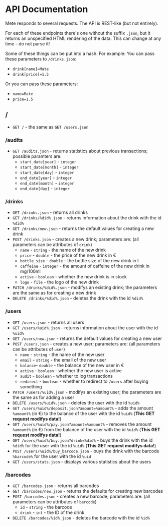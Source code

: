 # API Documentation #

Mete responds to several requests.
The API is REST-like (but not entirely).

For each of these endpoints there's one without the suffix `.json`,
but it returns an unspecified HTML rendering of the data.
This can change at any time - do not parse it!

Some of these things can be put into a hash. For example:
You can pass these parameters to `/drinks.json`:
 * `drink[name]=Mate`
 * `drink[price]=1.5`

Or you can pass these parameters:
 * `name=Mate`
 * `price=1.5`

## / ##

 * `GET /` - the same as `GET /users.json`

### /audits ###

 * `GET /audits.json` - returns statistics about previous transactions; possible paramters are:
   * `start_date[year]` - `integer`
   * `start_date[month]` - `integer`
   * `start_date[day]` - `integer`
   * `end_date[year]` - `integer`
   * `end_date[month]` - `integer`
   * `end_date[day]` - `integer`

### /drinks ###

 * `GET /drinks.json` - returns all drinks
 * `GET /drinks/%did%.json` - returns information about the drink with the id `%did%`
 * `GET /drinks/new.json` - returns the default values for creating a new drink
 * `POST /drinks.json` - creates a new drink; parameters are: (all parameters can be attributes of `drink`)
   * `name` - `string` - the name of the new drink
   * `price` - `double` - the price of the new drink in €
   * `bottle_size` - `double` - the bottle size of the new drink in l
   * `caffeine` - `integer` - the amount of caffeine of the new drink in mg/100ml
   * `active` - `boolean` - whether the new drink is in stock
   * `logo` - `file` - the logo of the new drink
 * `PATCH /drinks/%did%.json` - modifys an existing drink; the parameters are the same as for creating a new drink
 * `DELETE /drinks/%did%.json` - deletes the drink with the id `%did%`

### /users ###

 * `GET /users.json` - returns all users
 * `GET /users/%uid%.json` - returns information about the user with the id `%uid%`
 * `GET /users/new.json` - returns the default values for creating a new user
 * `POST /users.json` - creates a new user; parameters are: (all parameters can be attributes of `user`)
   * `name` - `string` - the name of the new user
   * `email` - `string` - the email of the new user
   * `balance`- `double` - the balance of the new user in €
   * `active` - `boolean` - whether the new user is active
   * `audit` - `boolean` - whether to log transactions
   * `redirect` - `boolean` - whether to redirect to `/users` after buying something
 * `PATCH /users/%uid%.json` - modifys an existing user; the parameters are the same as for adding a user
 * `DELETE /users/%uid%.json` - deletes the user with the id `%uid%`
 * `GET /users/%uid%/deposit.json?amount=%amount%` - adds the amount `%amount%` (in €) to the balance of the user with the id `%uid%` (**This GET request modifys data!**)
 * `GET /users/%uid%/pay.json?amount=%amount%` - removes the amount `%amount%` (in €) from the balance of the user with the id `%uid%` (**This GET request modifys data!**)
 * `GET /users/%uid%/buy.json?drink=%did%` - buys the drink with the id `%did%` for the user with the id `%uid%` (**This GET request modifys data!**)
 * `POST /users/%uid%/buy_barcode.json` - buys the drink with the barcode `%barcode%` for the user with the id `%uid`
 * `GET /users/stats.json` - displays various statistics about the users

### /barcodes ###

 * `GET /barcodes.json` - returns all barcodes
 * `GET /barcodes/new.json` - returns the defaults for creating new barcodes
 * `POST /barcodes.json` - creates a new barcode; parameters are: (all parameters can be attributes of `barcode`)
   * `id` - `string` - the barcode
   * `drink` - `int` - the ID of the drink
 * `DELETE /barcodes/%id%.json` - deletes the barcode with the id `%id%`
